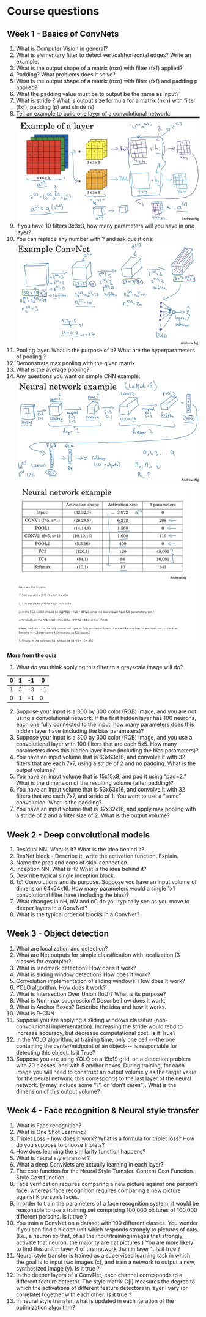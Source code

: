 # Course questions

## Week 1 - Basics of ConvNets

1. What is Computer Vision in general?
2. What is elementary filter to detect vertical/horizontal edges? Write an example.
3. What is the output shape of a matrix (nxn) with filter (fxf) applied?
4. Padding? What problems does it solve?
5. What is the output shape of a matrix (nxn) with filter (fxf) and padding p applied?
6. What the padding value must be to output be the same as input? 
7. What is stride ? What is output size formula for a matrix (nxn) with filter (fxf), padding (p) and stride (s)
8. Tell an example to build one layer of a convolutional network:
![layer](https://github.com/OzmundSedler/Deep-Learning-Coursera/blob/master/4%20Convolutional%20Neural%20Networks/Week%201/images/FBC755B2-BDC0-4DB2-85AA-04305E16B42C.png)
9. If you have 10 filters 3x3x3, how many parameters will you have in one layer?
10. You can replace any number with ? and ask questions:
![CNN](https://github.com/OzmundSedler/Deep-Learning-Coursera/blob/master/4%20Convolutional%20Neural%20Networks/Week%201/images/82AEF6B0-78B2-4FB6-88BA-E05DC9AEA60E.png)
11. Pooling layer. What is the purpose of it? What are the hyperparameters of pooling ?
12. Demonstrate max pooling with the given matrix.
13. What is the average pooling?
14. Any questions you want on simple CNN example:
![CNN](https://github.com/OzmundSedler/Deep-Learning-Coursera/blob/master/4%20Convolutional%20Neural%20Networks/Week%201/images/606B6069-8235-4DD6-990A-F83DA218AB05.png)
![CNN](https://github.com/OzmundSedler/Deep-Learning-Coursera/blob/master/4%20Convolutional%20Neural%20Networks/Week%201/images/A80419E1-7DA7-4EE5-9909-22C2A7DCCB86.png)

**More from the quiz**
1. What do you think applying this filter to a grayscale image will do?

| 0 | 1 | -1 | 0  |
|---|---|----|----|
| 1 | 3 | -3 | -1 |
| 0 | 1 | -1 | 0  |

2. Suppose your input is a 300 by 300 color (RGB) image, and you are not using a convolutional network. If the first hidden layer has 100 neurons, each one fully connected to the input, how many parameters does this hidden layer have (including the bias parameters)?
3. Suppose your input is a 300 by 300 color (RGB) image, and you use a convolutional layer with 100 filters that are each 5x5. How many parameters does this hidden layer have (including the bias parameters)?
4. You have an input volume that is 63x63x16, and convolve it with 32 filters that are each 7x7, using a stride of 2 and no padding. What is the output volume?
5. You have an input volume that is 15x15x8, and pad it using “pad=2.” What is the dimension of the resulting volume (after padding)?
6. You have an input volume that is 63x63x16, and convolve it with 32 filters that are each 7x7, and stride of 1. You want to use a “same” convolution. What is the padding?
7. You have an input volume that is 32x32x16, and apply max pooling with a stride of 2 and a filter size of 2. What is the output volume?

## Week 2 - Deep convolutional models

1. Residual NN. What is it? What is the idea behind it?  
2. ResNet block - Describe it, write the activation function. Explain.
3. Name the pros and cons of skip-connection.
4. Inception NN. What is it? What is the idea behind it?
5. Describe typical single inception block.
6. 1x1 Convolutions and its purpose. Suppose you have an input volume of dimension 64x64x16. How many parameters would a single 1x1 convolutional filter have (including the bias)?
7. What changes in nH, nW and nC do you typically see as you move to deeper layers in a ConvNet?
8. What is the typical order of blocks in a ConvNet?

## Week 3 - Object detection

1. What are localization and detection?
2. What are Net outputs for simple classification with localization (3 classes for example)?
3. What is landmark detection? How does it work?
4. What is sliding window detection? How does it work?
5. Convolution implementation of sliding windows. How does it work?
6. YOLO algorithm. How does it work?
7. What is Intersection Over Union (IoU)? What is its purpose?
8. What is Non-max suppression? Describe how does it work.
9. What is Anchor Boxes? Describe the idea and how it works.
10. What is R-CNN
11. Suppose you are applying a sliding windows classifier (non-convolutional implementation). Increasing the stride would tend to increase accuracy, but decrease computational cost. Is it True?
12. In the YOLO algorithm, at training time, only one cell ---the one containing the center/midpoint of an object--- is responsible for detecting this object. Is it True?
13. Suppose you are using YOLO on a 19x19 grid, on a detection problem with 20 classes, and with 5 anchor boxes. During training, for each image you will need to construct an output volume y as the target value for the neural network; this corresponds to the last layer of the neural network. (y may include some “?”, or “don’t cares”). What is the dimension of this output volume?

## Week 4 - Face recognition & Neural style transfer

1. What is Face recognition?
2. What is One Shot Learning? 
3. Triplet Loss - how does it work? What is a formula for triplet loss? How do you suppose to choose triplets? 
4. How does learning the similarity function happens? 
5. What is neural style transfer? 
6. What a deep ConvNets are actually learning in each layer? 
7. The cost function for the Neural Style Transfer. Content Cost Function. Style Cost function.
8. Face verification requires comparing a new picture against one person’s face, whereas face recognition requires comparing a new picture against K person’s faces.
9. In order to train the parameters of a face recognition system, it would be reasonable to use a training set comprising 100,000 pictures of 100,000 different persons. Is it true ?
10. You train a ConvNet on a dataset with 100 different classes. You wonder if you can find a hidden unit which responds strongly to pictures of cats. (I.e., a neuron so that, of all the input/training images that strongly activate that neuron, the majority are cat pictures.) You are more likely to find this unit in layer 4 of the network than in layer 1. Is it true ?
11. Neural style transfer is trained as a supervised learning task in which the goal is to input two images (x), and train a network to output a new, synthesized image (y). Is it true ?
12. In the deeper layers of a ConvNet, each channel corresponds to a different feature detector. The style matrix G[l] measures the degree to which the activations of different feature detectors in layer l vary (or correlate) together with each other. Is it true ?
13. In neural style transfer, what is updated in each iteration of the optimization algorithm?
